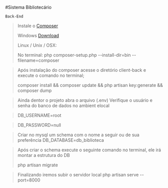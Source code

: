 #Sistema Bibliotecário

    Back-End

>Instale o [Composer](https://getcomposer.org/doc/00-intro.md)  
>
>Windows [Download](https://getcomposer.org/Composer-Setup.exe)
>
>Linux / Unix / OSX:
>
>No terminal: php composer-setup.php --install-dir=bin --filename=composer

>Após instalação do composer acesse o diretório client-back e execute o comando no terminal;
>
>composer install && composer update && php artisan key:generate && composer dump

>Ainda dentor o projeto abra o arquivo (.env)
>Verifique o usuário e senha do banco de dados no ambient elocal

>DB_USERNAME=root

>DB_PASSWORD=null

>Criar no mysql um schema com o nome a seguir ou de sua preferência
>DB_DATABASE=db_biblioteca

>Após criar o schema execute o seguinte comando no terminal, ele irá montar a estrutura do DB 
>
>php artisan migrate

>Finalizando iremos subir o servidor local php artisan serve --port=8000 
